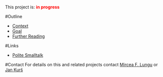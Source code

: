 This project is: <span style="color:red">**in progress**

#Outline

-  [Context]() 
-  [Goal]()
-  [Further Reading]() 

#Links

-  [Polite Smalltalk](%base_url%/research/Polite)

#Contact
For details on this and related projects contact [Mircea F. Lungu](%base_url%/staff/mircea) or [Jan Kurš](%base_url%/staff/kursjan)
